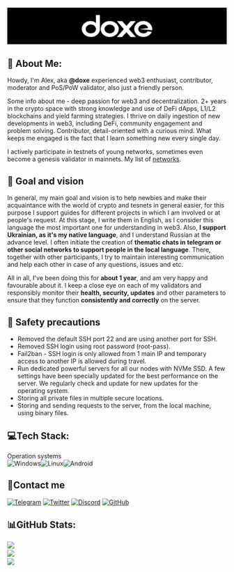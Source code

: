 ![doxe](https://github.com/doxe1/doxe1/blob/main/git-doxe.png)
## 💫 About Me:
Howdy, I'm Alex, aka **@doxe** experienced web3 enthusiast, contributor, moderator and PoS/PoW validator, also just a friendly person.

Some info about me - deep passion for web3 and decentralization. 2+ years in the crypto space with strong knowledge and use of DeFi dApps, L1/L2 blockchains and yield farming strategies. I thrive on daily ingestion of new developments in web3, including DeFi, community engagement and problem solving. Contributor, detail-oriented with a curious mind. What keeps me engaged is the fact that I learn something new every single day.

I actively participate in testnets of young networks, sometimes even become a genesis validator in mainnets. My list of [networks](https://github.com/doxe1/doxe1/blob/main/doxe.md).

## 📝 Goal and vision

In general, my main goal and vision is to help newbies and make their acquaintance with the world of crypto and tesnets in general easier, for this purpose I support guides for different projects in which I am involved or at people's request. At this stage, I write them in English, as I consider this language the most important one for understanding in web3. Also, **I support Ukrainian, as it's my native language**, and I understand Russian at the advance level. I often initiate the creation of **thematic chats in telegram or other social networks to support people in the local language**. There, together with other participants, I try to maintain interesting communication and help each other in case of any questions, issues and etc.

All in all, I've been doing this for **about 1 year**, and am very happy and favourable about it. I keep a close eye on each of my validators and responsibly monitor their **health, security, updates** and other parameters to ensure that they function **consistently and correctly** on the server.

## 🔌 Safety precautions

- Removed the default SSH port 22 and are using another port for SSH.
- Removed SSH login using root password (root-pass).
- Fail2ban - SSH login is only allowed from 1 main IP and temporary access to another IP is allowed during travel.
- Run dedicated powerful servers for all our nodes with NVMe SSD. A few settings have been specially updated for the best performance on the server. We regularly check and update for new updates for the operating system.
- Storing all private files in multiple secure locations.
- Storing and sending requests to the server, from the local machine, using binary files.

## 💻Tech Stack:
Operation systems <br/>![Windows](https://img.shields.io/badge/Windows-0078D6?style=for-the-badge&logo=windows&logoColor=white)![Linux](https://img.shields.io/badge/Linux-FCC624?style=for-the-badge&logo=linux&logoColor=black)![Android](https://img.shields.io/badge/Android-3DDC84?style=for-the-badge&logo=android&logoColor=white)

## 📱Contact me

[![Telegram](https://img.shields.io/badge/Telegram-2CA5E0?style=for-the-badge&logo=telegram&logoColor=white)](https://t.me/doxe01) [![Twitter](https://img.shields.io/badge/Twitter-1DA1F2?style=for-the-badge&logo=twitter&logoColor=white)](https://twitter.com/doxe001) [![Discord](https://img.shields.io/badge/Discord-7289DA?style=for-the-badge&logo=discord&logoColor=white)](https://discord.gg/xkKhhaFE6m) [![GitHub](https://img.shields.io/badge/GitHub-100000?style=for-the-badge&logo=github&logoColor=white)](https://github.com/doxe1)

## 📊GitHub Stats:
![](https://github-readme-stats.vercel.app/api?username=doxe1&theme=nightowl&hide_border=false&include_all_commits=true&count_private=false)<br/>
![](https://github-readme-streak-stats.herokuapp.com/?user=doxe1&theme=nightowl&hide_border=false)<br/>
![](https://github-readme-stats.vercel.app/api/top-langs/?username=doxe1&theme=nightowl&hide_border=false&include_all_commits=true&count_private=false&layout=compact)
